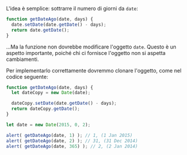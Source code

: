 L'idea è semplice: sottrarre il numero di giorni da `date`:

```js
function getDateAgo(date, days) {
  date.setDate(date.getDate() - days);
  return date.getDate();
}
```

...Ma la funzione non dovrebbe modificare l'oggetto `date`. Questo è un aspetto importante, poiché chi ci fornisce l'oggetto non si aspetta cambiamenti.

Per implementarlo correttamente dovremmo clonare l'oggetto, come nel codice seguente:

```js run demo
function getDateAgo(date, days) {
  let dateCopy = new Date(date);

  dateCopy.setDate(date.getDate() - days);
  return dateCopy.getDate();
}

let date = new Date(2015, 0, 2);

alert( getDateAgo(date, 1) ); // 1, (1 Jan 2015)
alert( getDateAgo(date, 2) ); // 31, (31 Dec 2014)
alert( getDateAgo(date, 365) ); // 2, (2 Jan 2014)
```
